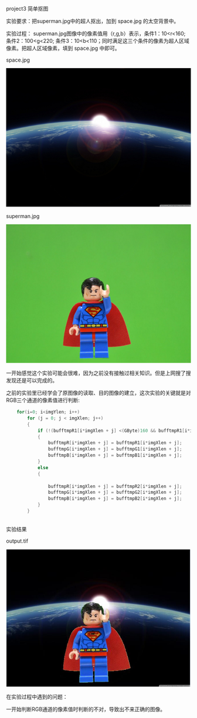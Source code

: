 project3       简单抠图

实验要求：把superman.jpg中的超人抠出，加到 space.jpg 的太空背景中。

实验过程： superman.jpg图像中的像素值用（r,g,b）表示，条件1：10<r<160; 条件2：100<g<220; 条件3：10<b<110；同时满足这三个条件的像素为超人区域像素。把超人区域像素，填到 space.jpg 中即可。

space.jpg

![Image text](https://github.com/lovelyfanzi/information/blob/master/space.jpg?raw=true)

superman.jpg

![Image text](https://github.com/lovelyfanzi/information/blob/master/superman.jpg?raw=true)

一开始感觉这个实验可能会很难，因为之前没有接触过相关知识。但是上网搜了搜发现还是可以完成的。

之前的实验里已经学会了原图像的读取、目的图像的建立，这次实验的关键就是对RGB三个通道的像素值进行判断:

```c++
	for(i=0; i<imgYlen; i++)
		for (j = 0; j < imgXlen; j++)
		{
			if (!(bufftmpR1[i*imgXlen + j] <(GByte)160 && bufftmpR1[i*imgXlen + j] > (GByte)10 && bufftmpG1[i*imgXlen + j] < (GByte)220 && bufftmpG1[i*imgXlen + j] > (GByte)100  && bufftmpB1[i*imgXlen + j] <(GByte)110 && bufftmpB1[i*imgXlen + j] > (GByte)10))
			{
				bufftmpR[i*imgXlen + j] = bufftmpR1[i*imgXlen + j];
				bufftmpG[i*imgXlen + j] = bufftmpG1[i*imgXlen + j];
				bufftmpB[i*imgXlen + j] = bufftmpB1[i*imgXlen + j];
			}
			else
			{

				bufftmpR[i*imgXlen + j] = bufftmpR2[i*imgXlen + j];
				bufftmpG[i*imgXlen + j] = bufftmpG2[i*imgXlen + j];
				bufftmpB[i*imgXlen + j] = bufftmpB2[i*imgXlen + j];
			}
		}
	
```

实验结果

output.tif

![Image text](https://github.com/lovelyfanzi/information/blob/master/aaaa.jpg?raw=true)



在实验过程中遇到的问题：

一开始判断RGB通道的像素值时判断的不对，导致出不来正确的图像。
